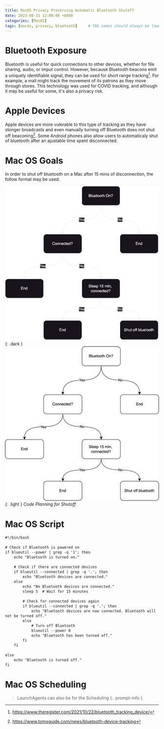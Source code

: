 ```yaml
---
title: MacOS Privacy Preserving Automatic Bluetooth Shutoff
date: 2023-08-31 12:00:00 +0800
categories: [MacOS]
tags: [macos, privacy, bluetooth]     # TAG names should always be lowercase
---
```


# Bluetooth Exposure

Bluetooth is useful for quick connections to other devices, whether for file sharing, audio, or imput control. However, because Bluetooth beacons emit a uniquely identifiable signal, they can be used for short range tracking[^Footnote-1]. For example, a mall might track the movement of its patrons as they move through stores. This technology was used for COVID tracking, and although it may be useful for some, it's also a privacy risk. 

# Apple Devices

Apple devices are more vulerable to this type of tracking as they have stonger broadcasts and even manually turning off Bluetooth does not shut off beaconing[^Footnote-2]. Some Android phones also allow users to automaticaly shut of bluetooth after an ajustable time spent disconnected. 

# Mac OS Goals

In order to shut off bluetooth on a Mac after 15 mins of disconnection, the follow format may be used. 

![Dark View](https://raw.githubusercontent.com/ColoursofOSINT/ColoursofOSINT.github.io/master/assets/img/images/Bluetooth.png){: .dark }
![Light View](https://raw.githubusercontent.com/ColoursofOSINT/ColoursofOSINT.github.io/master/assets/img/images/Bluetooth.drawio.png){: .light }
_Code Planning for Shutoff_

# Mac OS Script
```
#!/bin/bash

# Check if Bluetooth is powered on
if blueutil --power | grep -q '1'; then
    echo "Bluetooth is turned on."

    # Check if there are connected devices
    if blueutil --connected | grep -q '.'; then
        echo "Bluetooth devices are connected."
    else
        echo "No Bluetooth devices are connected."
        sleep 5  # Wait for 15 minutes
        
        # Check for connected devices again
        if blueutil --connected | grep -q '.'; then
            echo "Bluetooth devices are now connected. Bluetooth will not be turned off."
        else
            # Turn off Bluetooth
            blueutil --power 0
            echo "Bluetooth has been turned off."
        fi
    fi

else
    echo "Bluetooth is turned off."
fi

```
# Mac OS Scheduling 
> LaunchAgents can also be for the Scheduling
{: .prompt-info } 

[^Footnote-1]: https://www.theregister.com/2021/10/22/bluetooth_tracking_device/
[^Footnote-2]: https://www.tomsguide.com/news/bluetooth-device-tracking
